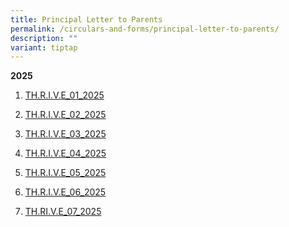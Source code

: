 ```yaml
---
title: Principal Letter to Parents
permalink: /circulars-and-forms/principal-letter-to-parents/
description: ""
variant: tiptap
---
```

<p><strong>2025</strong>
</p>
<ol data-tight="true" class="tight">
<li>
<p><a href="/files/THRIVE_01_2025.pdf" rel="noopener nofollow" target="_blank">TH.R.I.V.E_01_2025</a>
</p>
</li>
<li>
<p><a href="/files/THRIVE_02_2025.pdf" rel="noopener nofollow" target="_blank">TH.R.I.V.E_02_2025</a>
</p>
</li>
<li>
<p><a href="/files/THRIVE_03_2025.pdf" rel="noopener nofollow" target="_blank">TH.R.I.V.E_03_2025</a>
</p>
</li>
<li>
<p><a href="/files/THRIVE_04_2025.pdf" rel="noopener nofollow" target="_blank">TH.R.I.V.E_04_2025</a>
</p>
</li>
<li>
<p><a href="/files/THRIVE_05_2025.pdf" rel="noopener nofollow" target="_blank">TH.R.I.V.E_05_2025</a>
</p>
</li>
<li>
<p><a href="/files/THRIVE_06_2025.pdf" rel="noopener nofollow" target="_blank">TH.R.I.V.E_06_2025</a>
</p>
</li>
<li>
<p><a href="/files/THRIVE_07_2025.pdf" rel="noopener nofollow" target="_blank">TH.RI.V.E_07_2025</a>
</p>
</li>
</ol>
<p></p>